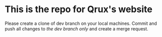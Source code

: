 # This is the repo for Qrux's website

Please create a clone of dev branch on your local machines. Commit and push all changes to *the dev branch only* and create a merge request. 
